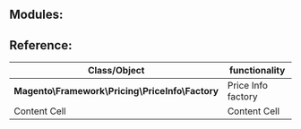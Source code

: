 ## Modules: 
## Reference: 
| Class/Object  | functionality |
| ------------- | ------------- |
| **Magento\Framework\Pricing\PriceInfo\Factory**  | Price Info factory <br/>  |
| Content Cell  | Content Cell  | 
 




